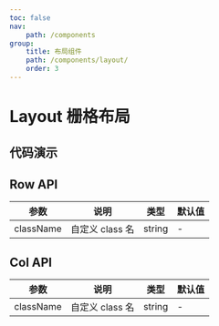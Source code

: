 ```yaml
---
toc: false
nav:
    path: /components
group:
    title: 布局组件
    path: /components/layout/
    order: 3
---
```


# Layout 栅格布局

## 代码演示

<code src="./demo/index.tsx"></code>

## Row API

| 参数      | 说明            | 类型   | 默认值 |
| --------- | --------------- | ------ | ------ |
| className | 自定义 class 名 | string | -      |

## Col API

| 参数      | 说明            | 类型   | 默认值 |
| --------- | --------------- | ------ | ------ |
| className | 自定义 class 名 | string | -      |
